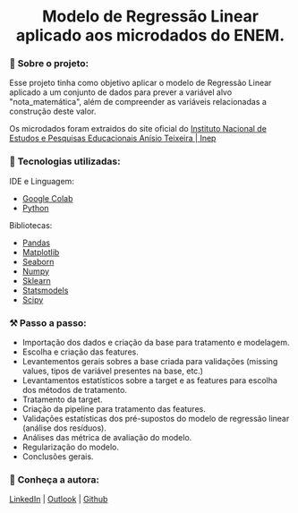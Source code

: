  <h1 align="center">Modelo de Regressão Linear aplicado aos microdados do ENEM.</h1>
 
 
### 📌 <strong>Sobre o projeto:</strong>
Esse projeto tinha como objetivo aplicar o modelo de Regressão Linear aplicado a um conjunto de dados para prever a variável alvo "nota_matemática", além de compreender as variáveis relacionadas a construção deste valor.

Os microdados foram extraidos do site oficial do [Instituto Nacional de Estudos e Pesquisas Educacionais Anísio Teixeira | Inep](https://www.gov.br/inep/pt-br/acesso-a-informacao/dados-abertos/microdados/enem)

### 🚀 <strong>Tecnologias utilizadas:</strong>

IDE e Linguagem:
- [Google Colab](https://code.visualstudio.com/)
- [Python](https://www.python.org/)

Bibliotecas:
- [Pandas](https://pandas.pydata.org/docs/index.html)
- [Matplotlib](https://matplotlib.org/)
- [Seaborn](https://seaborn.pydata.org/)
- [Numpy](https://seaborn.pydata.org/)
- [Sklearn](https://scikit-learn.org/stable/)
- [Statsmodels](https://www.statsmodels.org/stable/index.html)
- [Scipy](https://scipy.org/)


### :hammer_and_pick: <strong> Passo a passo:</strong>
- Importação dos dados e criação da base para tratamento e modelagem.
- Escolha e criação das features.
- Levantementos gerais sobres a base criada para validações (missing values, tipos de variável presentes na base, etc.)
- Levantamentos estatísticos sobre a target e as features para escolha dos métodos de tratamento.
- Tratamento da target.
- Criação da pipeline para tratamento das features.
- Validações estatísticas dos pré-supostos do modelo de regressão linear (análise dos resíduos).
- Análises das métrica de avaliação do modelo.
- Regularização do modelo.
- Conclusões gerais.

### :bust_in_silhouette: <strong>Conheça a autora:</strong>
[LinkedIn](https://www.linkedin.com/in/laura-maria-de-souza-romano/) | [Outlook](mailto:laura.sromano@hotmail.com) | [Github](https://github.com/lauramsromano)
